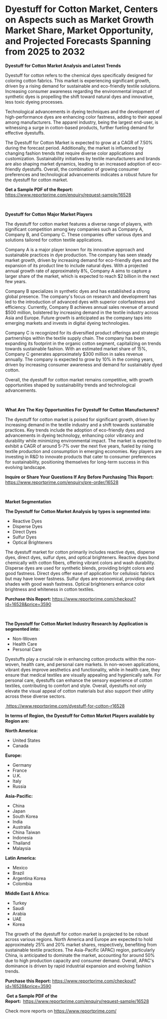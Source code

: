 <p><h1>Dyestuff for Cotton Market, Centers on Aspects such as Market Growth Market Share, Market Opportunity, and Projected Forecasts Spanning from 2025 to 2032</h1></p><p><strong>Dyestuff for Cotton Market Analysis and Latest Trends</strong></p>
<p><p>Dyestuff for cotton refers to the chemical dyes specifically designed for coloring cotton fabrics. This market is experiencing significant growth, driven by a rising demand for sustainable and eco-friendly textile solutions. Increasing consumer awareness regarding the environmental impact of synthetic dyes is propelling the shift toward natural dyes and innovative, less toxic dyeing processes. </p><p>Technological advancements in dyeing techniques and the development of high-performance dyes are enhancing color fastness, adding to their appeal among manufacturers. The apparel industry, being the largest end-user, is witnessing a surge in cotton-based products, further fueling demand for effective dyestuffs.</p><p>The Dyestuff for Cotton Market is expected to grow at a CAGR of 7.50% during the forecast period. Additionally, the market is influenced by changing fashion trends that require diverse color applications and customization. Sustainability initiatives by textile manufacturers and brands are also shaping market dynamics, leading to an increased adoption of eco-friendly dyestuffs. Overall, the combination of growing consumer preferences and technological advancements indicates a robust future for the dyestuff for cotton market.</p></p>
<p><strong>Get a Sample PDF of the Report:&nbsp;</strong> <a href="https://www.reportprime.com/enquiry/request-sample/16528?utm_campaign=2981&utm_medium=2&utm_source=Github&utm_content=ia&utm_term=17032025&utm_id=dyestuff-for-cotton">https://www.reportprime.com/enquiry/request-sample/16528</a></p>
<p>&nbsp;</p>
<p><strong>Dyestuff for Cotton Major Market Players</strong></p>
<p><p>The dyestuff for cotton market features a diverse range of players, with significant competition among key companies such as Company A, Company B, and Company C. These companies offer various dyes and solutions tailored for cotton textile applications.</p><p>Company A is a major player known for its innovative approach and sustainable practices in dye production. The company has seen steady market growth, driven by increasing demand for eco-friendly dyes and the expansion of its product line to include natural dyes. With a projected annual growth rate of approximately 8%, Company A aims to capture a larger share of the market, which is expected to reach $2 billion in the next few years.</p><p>Company B specializes in synthetic dyes and has established a strong global presence. The company's focus on research and development has led to the introduction of advanced dyes with superior colorfastness and efficiency. Currently, Company B achieves annual sales revenue of around $500 million, bolstered by increasing demand in the textile industry across Asia and Europe. Future growth is anticipated as the company taps into emerging markets and invests in digital dyeing technologies.</p><p>Company C is recognized for its diversified product offerings and strategic partnerships within the textile supply chain. The company has been expanding its footprint in the organic cotton segment, capitalizing on trends towards sustainable fashion. With an estimated market share of 15%, Company C generates approximately $300 million in sales revenue annually. The company is expected to grow by 10% in the coming years, driven by increasing consumer awareness and demand for sustainably dyed cotton.</p><p>Overall, the dyestuff for cotton market remains competitive, with growth opportunities shaped by sustainability trends and technological advancements.</p></p>
<p>&nbsp;</p>
<p><strong>What Are The Key Opportunities For Dyestuff for Cotton Manufacturers?</strong></p>
<p><p>The dyestuff for cotton market is poised for significant growth, driven by increasing demand in the textile industry and a shift towards sustainable practices. Key trends include the adoption of eco-friendly dyes and advancements in dyeing technology, enhancing color vibrancy and durability while minimizing environmental impact. The market is expected to exhibit a CAGR of around 5-7% over the next five years, fueled by rising textile production and consumption in emerging economies. Key players are investing in R&D to innovate products that cater to consumer preferences for sustainability, positioning themselves for long-term success in this evolving landscape.</p></p>
<p><strong>Inquire or Share Your Questions If Any Before Purchasing This Report:</strong> <a href="https://www.reportprime.com/enquiry/pre-order/16528?utm_campaign=2981&utm_medium=2&utm_source=Github&utm_content=ia&utm_term=17032025&utm_id=dyestuff-for-cotton">https://www.reportprime.com/enquiry/pre-order/16528</a></p>
<p>&nbsp;</p>
<p><strong>Market Segmentation</strong></p>
<p><strong>The Dyestuff for Cotton Market Analysis by types is segmented into:</strong></p>
<p><ul><li>Reactive Dyes</li><li>Disperse Dyes</li><li>Direct Dyes</li><li>Sulfur Dyes</li><li>Optical Brighteners</li></ul></p>
<p><p>The dyestuff market for cotton primarily includes reactive dyes, disperse dyes, direct dyes, sulfur dyes, and optical brighteners. Reactive dyes bond chemically with cotton fibers, offering vibrant colors and wash durability. Disperse dyes are used for synthetic blends, providing bright colors and good fastness. Direct dyes offer ease of application for cellulosic fabrics but may have lower fastness. Sulfur dyes are economical, providing dark shades with good wash fastness. Optical brighteners enhance color brightness and whiteness in cotton textiles.</p></p>
<p><strong>Purchase this Report:&nbsp;</strong><a href="https://www.reportprime.com/checkout?id=16528&price=3590&utm_campaign=2981&utm_medium=2&utm_source=Github&utm_content=ia&utm_term=17032025&utm_id=dyestuff-for-cotton">https://www.reportprime.com/checkout?id=16528&price=3590</a></p>
<p>&nbsp;</p>
<p><strong>The Dyestuff for Cotton Market Industry Research by Application is segmented into:</strong></p>
<p><ul><li>Non-Woven</li><li>Health Care</li><li>Personal Care</li></ul></p>
<p><p>Dyestuffs play a crucial role in enhancing cotton products within the non-woven, health care, and personal care markets. In non-woven applications, vibrant dyes improve aesthetics and functionality, while in health care, they ensure that medical textiles are visually appealing and hygienically safe. For personal care, dyestuffs can enhance the sensory experience of cotton textiles, contributing to comfort and style. Overall, dyestuffs not only elevate the visual appeal of cotton materials but also support their utility across these diverse sectors.</p></p>
<p><a href="https://www.reportprime.com/dyestuff-for-cotton-r16528?utm_campaign=2981&utm_medium=2&utm_source=Github&utm_content=ia&utm_term=17032025&utm_id=dyestuff-for-cotton">&nbsp;https://www.reportprime.com/dyestuff-for-cotton-r16528</a></p>
<p><strong>In terms of Region, the Dyestuff for Cotton Market Players available by Region are:</strong></p>
<p>
    <p> <strong> North America: </strong>
        <ul>
            <li>United States</li>
            <li>Canada</li>
        </ul>
        </p> 
    <p> <strong> Europe: </strong>
        <ul>
            <li>Germany</li>
            <li>France</li>
            <li>U.K.</li>
            <li>Italy</li>
            <li>Russia</li>
        </ul>
        </p> 
    <p> <strong> Asia-Pacific: </strong>
        <ul>
            <li>China</li>
            <li>Japan</li>
            <li>South Korea</li>
            <li>India</li>
            <li>Australia</li>
            <li>China Taiwan</li>
            <li>Indonesia</li>
            <li>Thailand</li>
            <li>Malaysia</li>
        </ul>
        </p> 
    <p> <strong> Latin America: </strong>
        <ul>
            <li>Mexico</li>
            <li>Brazil</li>
            <li>Argentina Korea</li>
            <li>Colombia</li>
        </ul>
        </p> 
    <p> <strong> Middle East & Africa: </strong>
        <ul>
            <li>Turkey</li>
            <li>Saudi</li>
            <li>Arabia</li>
            <li>UAE</li>
            <li>Korea</li>
        </ul>
    </p>
    </p>
<p><p>The growth of the dyestuff for cotton market is projected to be robust across various regions. North America and Europe are expected to hold approximately 25% and 20% market shares, respectively, benefiting from sustainable textile practices. The Asia-Pacific (APAC) region, particularly China, is anticipated to dominate the market, accounting for around 50% due to high production capacity and consumer demand. Overall, APAC's dominance is driven by rapid industrial expansion and evolving fashion trends.</p></p>
<p><strong>Purchase this Report: </strong><a href="https://www.reportprime.com/checkout?id=16528&price=3590&utm_campaign=2981&utm_medium=2&utm_source=Github&utm_content=ia&utm_term=17032025&utm_id=dyestuff-for-cotton">https://www.reportprime.com/checkout?id=16528&price=3590</a></p>
<p>&nbsp;<strong>Get a Sample PDF of the Report:&nbsp;&nbsp;</strong><a href="https://www.reportprime.com/enquiry/request-sample/16528?utm_campaign=2981&utm_medium=2&utm_source=Github&utm_content=ia&utm_term=17032025&utm_id=dyestuff-for-cotton">https://www.reportprime.com/enquiry/request-sample/16528</a></p>
<p><strong></strong></p>
<p>Check more reports on <a href="https://www.reportprime.com/?utm_campaign=2981&utm_medium=2&utm_source=Github&utm_content=ia&utm_term=17032025&utm_id=dyestuff-for-cotton">https://www.reportprime.com/</a></p>